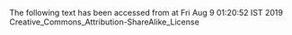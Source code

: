 The following text has been accessed from at Fri Aug 9 01:20:52 IST 2019
Creative_Commons_Attribution-ShareAlike_License
